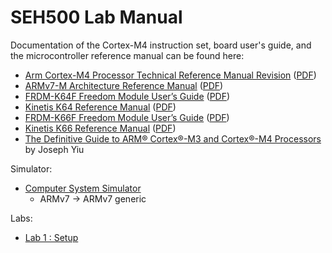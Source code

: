 # SEH500 Lab Manual

Documentation of the Cortex-M4 instruction set, board user's guide, and the microcontroller reference manual can be found here:

- [Arm Cortex-M4 Processor Technical Reference Manual Revision](https://developer.arm.com/documentation/100166/0001) ([PDF](Cortex-M4-Proc-Tech-Ref-Manual.pdf))
- [ARMv7-M Architecture Reference Manual](https://developer.arm.com/documentation/ddi0403/latest/) ([PDF](DDI0403E_e_armv7m_arm.pdf))
- [FRDM-K64F Freedom Module User’s Guide](https://www.nxp.com/webapp/Download?colCode=FRDMK64FUG) ([PDF](FRDMK64FUG.pdf))
- [Kinetis K64 Reference Manual](https://www.nxp.com/webapp/Download?colCode=K64P144M120SF5RM) ([PDF](K64P144M120SF5RM.pdf))
- [FRDM-K66F Freedom Module User’s Guide](https://www.nxp.com/webapp/Download?colCode=FRDMK66FUG) ([PDF](FRDMK66FUG.pdf))
- [Kinetis K66 Reference Manual](https://www.nxp.com/webapp/Download?colCode=K66P144M180SF5RMV2) ([PDF](K66P144M180SF5RMV2.pdf))
- [The Definitive Guide to ARM® Cortex®-M3 and Cortex®-M4 Processors](https://senecacollege.primo.exlibrisgroup.com/permalink/01SENC_INST/goqo0g/alma997565899003226) by Joseph Yiu

Simulator:

- [Computer System Simulator](https://cpulator.01xz.net/)
    - ARMv7 -> ARMv7 generic

Labs:

- [Lab 1 : Setup](lab1.md)
<!--- [Lab 2 : Writing in Assembly](lab2.md)
- [Lab 3 : Branching in Assembly](lab3.md)
- [Lab 4 : Branching, Array and String in Assembly](lab4.md)
- [Lab 5 : More Branching, Subroutine, and Stack](lab5.md)
- [Lab 6 : Timer Interrupt and C Code](lab6.md)
- [Lab 7 : GPIO and Interrupt](lab7.md)
- [Lab 8 : GPIO Input and Code Optimization](lab8.md)-->